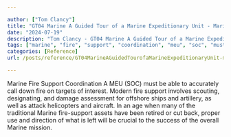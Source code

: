 ```yaml
---

author: ["Tom Clancy"]
title: "GT04 Marine A Guided Tour of a Marine Expeditionary Unit - Marine_split_133.html"
date: "2024-07-19"
description: "Tom Clancy - GT04 Marine A Guided Tour of a Marine Expeditionary Unit"
tags: ["marine", "fire", "support", "coordination", "meu", "soc", "must", "able", "accurately", "call", "target", "interest", "modern", "involves", "scouting", "designating", "damage", "assessment", "offshore", "ship", "artillery", "well", "attack", "helicopter", "aircraft"]
categories: [Reference]
url: /posts/reference/GT04MarineAGuidedTourofaMarineExpeditionaryUnit-marinesplit133html

---
```



Marine
Fire Support Coordination
A MEU (SOC) must be able to accurately call down fire on targets of interest. Modern fire support involves scouting, designating, and damage assessment for offshore ships and artillery, as well as attack helicopters and aircraft. In an age when many of the traditional Marine fire-support assets have been retired or cut back, proper use and direction of what is left will be crucial to the success of the overall Marine mission.
